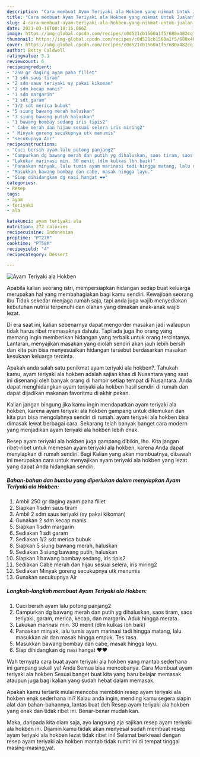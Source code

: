 ```yaml
---
description: "Cara membuat Ayam Teriyaki ala Hokben yang nikmat Untuk Jualan"
title: "Cara membuat Ayam Teriyaki ala Hokben yang nikmat Untuk Jualan"
slug: 4-cara-membuat-ayam-teriyaki-ala-hokben-yang-nikmat-untuk-jualan
date: 2021-03-16T00:10:15.066Z
image: https://img-global.cpcdn.com/recipes/c0d521cb1560a1f5/680x482cq70/ayam-teriyaki-ala-hokben-foto-resep-utama.jpg
thumbnail: https://img-global.cpcdn.com/recipes/c0d521cb1560a1f5/680x482cq70/ayam-teriyaki-ala-hokben-foto-resep-utama.jpg
cover: https://img-global.cpcdn.com/recipes/c0d521cb1560a1f5/680x482cq70/ayam-teriyaki-ala-hokben-foto-resep-utama.jpg
author: Betty Caldwell
ratingvalue: 3.1
reviewcount: 6
recipeingredient:
- "250 gr daging ayam paha fillet"
- "1 sdm saus tiram"
- "2 sdm saus teriyaki sy pakai kikoman"
- "2 sdm kecap manis"
- "1 sdm margarin"
- "1 sdt garam"
- "1/2 sdt merica bubuk"
- "5 siung bawang merah haluskan"
- "3 siung bawang putih haluskan"
- "1 bawang bombay sedang iris tipis2"
- " Cabe merah dan hijau sesuai selera iris miring2"
- " Minyak goreng secukupnya utk menumis"
- "secukupnya Air"
recipeinstructions:
- "Cuci bersih ayam lalu potong panjang2"
- "Campurkan dg bawang merah dan putih yg dihaluskan, saos tiram, saos teriyaki, garam, merica, kecap, dan margarin. Aduk hingga merata."
- "Lakukan marinasi min. 30 menit (dlm kulkas lbh baik)"
- "Panaskan minyak, lalu tumis ayam marinasi tadi hingga matang, lalu masukkan air dan masak hingga empuk. Tes rasa."
- "Masukkan bawang bombay dan cabe, masak hingga layu."
- "Siap dihidangkan dg nasi hangat ❤️❤️"
categories:
- Resep
tags:
- ayam
- teriyaki
- ala

katakunci: ayam teriyaki ala 
nutrition: 272 calories
recipecuisine: Indonesian
preptime: "PT27M"
cooktime: "PT58M"
recipeyield: "4"
recipecategory: Dessert

---
```



![Ayam Teriyaki ala Hokben](https://img-global.cpcdn.com/recipes/c0d521cb1560a1f5/680x482cq70/ayam-teriyaki-ala-hokben-foto-resep-utama.jpg)

Apabila kalian seorang istri, mempersiapkan hidangan sedap buat keluarga merupakan hal yang membahagiakan bagi kamu sendiri. Kewajiban seorang ibu Tidak sekedar menjaga rumah saja, tapi anda juga wajib menyediakan kebutuhan nutrisi terpenuhi dan olahan yang dimakan anak-anak wajib lezat.

Di era  saat ini, kalian sebenarnya dapat mengorder masakan jadi walaupun tidak harus ribet memasaknya dahulu. Tapi ada juga lho orang yang memang ingin memberikan hidangan yang terbaik untuk orang tercintanya. Lantaran, menyajikan masakan yang diolah sendiri akan jauh lebih bersih dan kita pun bisa menyesuaikan hidangan tersebut berdasarkan masakan kesukaan keluarga tercinta. 



Apakah anda salah satu penikmat ayam teriyaki ala hokben?. Tahukah kamu, ayam teriyaki ala hokben adalah sajian khas di Nusantara yang saat ini disenangi oleh banyak orang di hampir setiap tempat di Nusantara. Anda dapat menghidangkan ayam teriyaki ala hokben hasil sendiri di rumah dan dapat dijadikan makanan favoritmu di akhir pekan.

Kalian jangan bingung jika kamu ingin mendapatkan ayam teriyaki ala hokben, karena ayam teriyaki ala hokben gampang untuk ditemukan dan kita pun bisa mengolahnya sendiri di rumah. ayam teriyaki ala hokben bisa dimasak lewat berbagai cara. Sekarang telah banyak banget cara modern yang menjadikan ayam teriyaki ala hokben lebih enak.

Resep ayam teriyaki ala hokben juga gampang dibikin, lho. Kita jangan ribet-ribet untuk memesan ayam teriyaki ala hokben, karena Anda dapat menyiapkan di rumah sendiri. Bagi Kalian yang akan membuatnya, dibawah ini merupakan cara untuk menyajikan ayam teriyaki ala hokben yang lezat yang dapat Anda hidangkan sendiri.

<!--inarticleads1-->

##### Bahan-bahan dan bumbu yang diperlukan dalam menyiapkan Ayam Teriyaki ala Hokben:

1. Ambil 250 gr daging ayam paha fillet
1. Siapkan 1 sdm saus tiram
1. Ambil 2 sdm saus teriyaki (sy pakai kikoman)
1. Gunakan 2 sdm kecap manis
1. Siapkan 1 sdm margarin
1. Sediakan 1 sdt garam
1. Sediakan 1/2 sdt merica bubuk
1. Siapkan 5 siung bawang merah, haluskan
1. Sediakan 3 siung bawang putih, haluskan
1. Siapkan 1 bawang bombay sedang, iris tipis2
1. Sediakan  Cabe merah dan hijau sesuai selera, iris miring2
1. Sediakan  Minyak goreng secukupnya utk menumis
1. Gunakan secukupnya Air




<!--inarticleads2-->

##### Langkah-langkah membuat Ayam Teriyaki ala Hokben:

1. Cuci bersih ayam lalu potong panjang2
1. Campurkan dg bawang merah dan putih yg dihaluskan, saos tiram, saos teriyaki, garam, merica, kecap, dan margarin. Aduk hingga merata.
1. Lakukan marinasi min. 30 menit (dlm kulkas lbh baik)
1. Panaskan minyak, lalu tumis ayam marinasi tadi hingga matang, lalu masukkan air dan masak hingga empuk. Tes rasa.
1. Masukkan bawang bombay dan cabe, masak hingga layu.
1. Siap dihidangkan dg nasi hangat ❤️❤️




Wah ternyata cara buat ayam teriyaki ala hokben yang mantab sederhana ini gampang sekali ya! Anda Semua bisa mencobanya. Cara Membuat ayam teriyaki ala hokben Sesuai banget buat kita yang baru belajar memasak ataupun juga bagi kalian yang sudah hebat dalam memasak.

Apakah kamu tertarik mulai mencoba membikin resep ayam teriyaki ala hokben enak sederhana ini? Kalau anda ingin, mending kamu segera siapin alat dan bahan-bahannya, lantas buat deh Resep ayam teriyaki ala hokben yang enak dan tidak ribet ini. Benar-benar mudah kan. 

Maka, daripada kita diam saja, ayo langsung aja sajikan resep ayam teriyaki ala hokben ini. Dijamin kamu tiidak akan menyesal sudah membuat resep ayam teriyaki ala hokben lezat tidak ribet ini! Selamat berkreasi dengan resep ayam teriyaki ala hokben mantab tidak rumit ini di tempat tinggal masing-masing,ya!.

